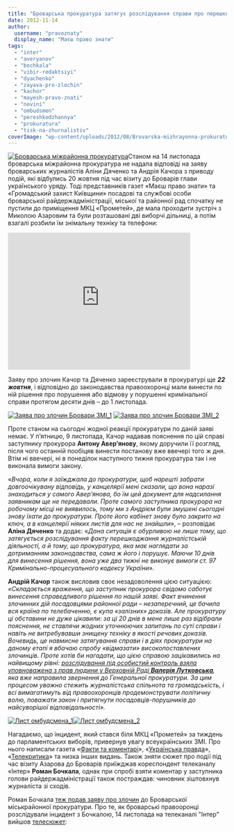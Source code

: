 ```yaml
---
title: "Броварська прокуратура затягує розслідування справи про перешкоджання журналістам під час візиту Азарова (оновлено)"
date: 2012-11-14
author: 
  username: "pravoznaty"
  display_name: "Маєш право знати"
tags: 
  - "inter"
  - "averyanov"
  - "bochkala"
  - "vibir-redaktsiyi"
  - "dyachenko"
  - "zayava-pro-zlochin"
  - "kachor"
  - "mayesh-pravo-znati"
  - "novini"
  - "ombudsmen"
  - "pereshkodzhannya"
  - "prokuratura"
  - "tisk-na-zhurnalistiv"
coverImage: "wp-content/uploads/2012/08/Brovarska-mizhrayonna-prokuratura.jpg"
---
```


[![](https://mpz.brovary.org/wp-content/uploads/2012/08/Brovarska-mizhrayonna-prokuratura.jpg "Броварська міжрайонна прокуратура")](https://mpz.brovary.org/wp-content/uploads/2012/08/Brovarska-mizhrayonna-prokuratura.jpg)Станом на 14 листопада броварська міжрайонна прокуратура не надала відповіді на заяву броварських журналістів Аліни Дяченко та Андрія Качора з приводу подій, які відбулись 20 жовтня під час візиту до Броварів глави українського уряду. Тоді представників газет «Маєш право знати» та «Громадський захист Київщини» посадові та службові особи броварської райдержадміністрації, міської та районної рад спочатку не пустили до приміщення МКЦ «Прометей», де мала проходити зустріч з Миколою Азаровим та були розташовані дві виборчі дільниці, а потім взагалі розбили їм знімальну техніку та телефони:

<iframe src="https://www.youtube.com/embed/wT7SeNc1I4k" frameborder="0" width="420" height="315"></iframe>

Заяву про злочин Качор та Дяченко зареєстрували в прокуратурі ще _**22 жовтня**_, і відповідно до законодавства правоохоронці мали винести по ній рішення про порушення або відмову у порушенні кримінальної справи протягом десяти днів – до 1 листопада.

[![](https://mpz.brovary.org/wp-content/uploads/2012/11/Zayava-pro-zlochin-Brovari-ZMI_1.jpg "Заява про злочин Бровари ЗМІ_1")](https://mpz.brovary.org/wp-content/uploads/2012/11/Zayava-pro-zlochin-Brovari-ZMI_1.jpg) [![](https://mpz.brovary.org/wp-content/uploads/2012/11/Zayava-pro-zlochin-Brovari-ZMI_2.jpg "Заява про злочин Бровари ЗМІ_2")](https://mpz.brovary.org/wp-content/uploads/2012/11/Zayava-pro-zlochin-Brovari-ZMI_2.jpg)

Проте станом на сьогодні жодної реакції прокуратури по даній заяві немає. У п’ятницю, 9 листопада, Качор надавав пояснення по цій справі заступнику прокурора **Антону Авер’янову**, якому доручили її розгляд, після чого останній пообіцяв винести постанову вже ввечері того ж дня. Втім ні ввечері, ні в понеділок наступного тижня прокуратура так і не виконала вимоги закону.

«_Вчора, коли я заїжджала до прокуратури, щоб нарешті забрати довгоочікувану відповідь, у канцелярії мені сказали, що вона наразі знаходиться у самого Авер’янова, бо їм цей документ для надсилання заявникам ще не передавали. Проте самого заступника прокурора на робочому місці не виявилось, тому ми з Андрієм були змушені сьогодні знову їхати до прокуратури. Проте його кабінет знову було закрито на ключ, а в канцелярії ніяких листів для нас не знайшли_», – розповідає **Аліна Дяченко** та додає: «_Дана ситуація є обурливою не лише тому, що затягується розслідування факту перешкоджання журналістській діяльності, а й тому, що прокуратура, яка має наглядати за дотриманням законодавства, сама ж його і порушує. Маючи 10 днів для винесення рішення, вона уже два тижні не виконує вимоги ст. 97 Кримінально-процесуального кодексу України»._  

**Андрій Качор** також висловив своє незадоволення цією ситуацією: _«Складається враження, що заступник прокурора свідомо саботує винесення справедливого рішення по нашій заяві. Факт вчинення злочинних дій посадовцями районної ради – незаперечний, це бачила вся країна по телебаченню, є купа «залізних» доказів. Але прокуратуру ці обставини не дуже цікавили: за ці 20 днів в мене лише раз відібрали пояснення, не ставлячи жодних уточнюючих запитань по суті справи і навіть не витребувавши знищену техніку в якості речових доказів. Вочевидь, це навмисне затягування справи і в діях прокуратури на даному етапі я вбачаю спробу «відмазати» високопоставлених злочинців. Проте хотів би нагадати, що цією справою зацікавились на найвищому рівні: [розслідування під особистий контроль взяла уповноважена з прав людини у Верховній Раді **Валерія Лутковська**](https://mpz.brovary.org/ukrayinskiy-ombudsmen-vidkrila-provadzhennya-za-skargami-brovarskih-zhurnalistiv-ta-oglyadacha-intera/), яка вже направила звернення до Генеральної прокуратури. За цим процесом уважно стежить журналістська спільнота та громадськість, і всі вимагатимуть від правоохоронців продемонструвати політичну волю, поважати закон і притягнути посадовців-порушників до найсуворішої відповідальності»._

[![](https://mpz.brovary.org/wp-content/uploads/2012/11/List-ombudsmena_1.jpg "Лист омбудсмена_1")](https://mpz.brovary.org/wp-content/uploads/2012/11/List-ombudsmena_1.jpg)[![](https://mpz.brovary.org/wp-content/uploads/2012/11/List-ombudsmena_2.jpg "Лист омбудсмена_2")](https://mpz.brovary.org/wp-content/uploads/2012/11/List-ombudsmena_2.jpg)

Нагадаємо, що інцидент, який стався біля МКЦ «Прометей» за тиждень до парламентських виборів, привернув увагу всеукраїнських ЗМІ. Про нього написали газета «[Факти та коментарі](https://fakty.ua/154552-zamglavy-brovarskoj-rajadministracii-spustivshij-zhurnalista-intera-s-lestnicy-ya-ne-tolkal-vas-video)», «[Українська правда](https://www.pravda.com.ua/news/2012/10/20/6975080/)», «[Телекритика](https://www.telekritika.ua/news/2012-10-20/76072)» та низка інших видань. Також зняти сюжет про події під час візиту Азарова до Броварів приїжджав кореспондент телеканалу «Інтер» **Роман Бочкала**, однак при спробі взяти коментар у заступника голови райдержадміністрації також постраждав: чиновник зіштовхнув журналіста зі сходів.

Роман Бочкала [теж подав заяву про злочин](https://www.telekritika.ua/news/2012-10-23/76123) до Броварської міськрайонної прокуратури. Про те, як броварські правооронці розслідували інцидент з Бочкалою, 14 листопада на телеканалі "Інтер" вийшов [телесюжет](https://podrobnosti.ua/video/summary/2012/11/14/870683.html):
